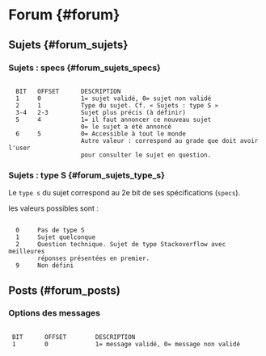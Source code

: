 # Forum {#forum}

## Sujets {#forum_sujets}

### Sujets : specs {#forum_sujets_specs}

```

  BIT   OFFSET      DESCRIPTION
  1     0           1= sujet validé, 0= sujet non validé
  2     1           Type du sujet. Cf. « Sujets : type S »
  3-4   2-3         Sujet plus précis (à définir)
  5     4           1= il faut annoncer ce nouveau sujet
                    0= le sujet a été annoncé
  6     5           0= Accessible à tout le monde
                    Autre valeur : correspond au grade que doit avoir l'user
                    pour consulter le sujet en question.

```

### Sujets : type S {#forum_sujets_type_s}

Le `type s` du sujet correspond au 2e bit de ses spécifications (`specs`).

les valeurs possibles sont :

```

  0     Pas de type S
  1     Sujet quelconque
  2     Question technique. Sujet de type Stackoverflow avec meilleures
        réponses présentées en premier.
  9     Non défini

```


## Posts (#forum_posts)

### Options des messages

```

 BIT      OFFSET        DESCRIPTION
 1        0             1= message validé, 0= message non validé

```
